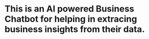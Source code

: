 # This is an AI powered Business Chatbot for helping in extracing business insights from their data.
